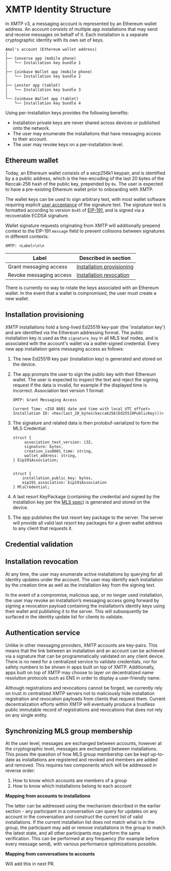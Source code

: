 # XMTP Identity Structure

In XMTP v3, a messaging account is represented by an Ethereum wallet address. An account consists of multiple app installations that may send and receive messages on behalf of it. Each installation is a separate cryptographic identity with its own set of keys.

```
Amal's account (Ethereum wallet address)
│
├── Converse app (mobile phone)
│   └── Installation key bundle 1
│
├── Coinbase Wallet app (mobile phone)
│   └── Installation key bundle 2
│
├── Lenster app (tablet)
│   └── Installation key bundle 3
│
└── Coinbase Wallet app (tablet)
    └── Installation key bundle 4
```

Using per-installation keys provides the following benefits:

- Installation private keys are never shared across devices or published onto the network.
- The user may enumerate the installations that have messaging access to their account.
- The user may revoke keys on a per-installation level.

## Ethereum wallet

Today, an Ethereum wallet consists of a secp256k1 keypair, and is identified by a a public address, which is the hex-encoding of the last 20 bytes of the Keccak-256 hash of the public key, prepended by `0x`. The user is expected to have a pre-existing Ethereum wallet prior to onboarding with XMTP.

The wallet keys can be used to sign arbitrary text, with most wallet software requiring explicit [user acceptance](https://docs.metamask.io/wallet/how-to/sign-data/#use-personal_sign) of the signature text. The signature text is formatted according to version `0x45` of [EIP-191](https://eips.ethereum.org/EIPS/eip-191), and is signed via a recoverable ECDSA signature.

Wallet signature requests originating from XMTP will additionally prepend context to the EIP-191 `message` field to prevent collisions between signatures in different contexts:

```
XMTP: <Label>\n\n
```

| Label                   | Described in section                                    |
| ----------------------- | ------------------------------------------------------- |
| Grant messaging access  | [Installation provisioning](#installation-provisioning) |
| Revoke messaging access | [Installation revocation](#installation-revocation)     |

There is currently no way to rotate the keys associated with an Ethereum wallet. In the event that a wallet is compromised, the user must create a new wallet.

## Installation provisioning

XMTP installations hold a long-lived Ed25519 key-pair (the 'installation key') and are identified via the Ethereum addressing format. The public installation key is used as the `signature_key` in all MLS leaf nodes, and is associated with the account's wallet via a wallet-signed credential. Every new app installation gains messaging access as follows:

1. The new Ed25519 key pair (installation key) is generated and stored on the device.
2. The app prompts the user to sign the public key with their Ethereum wallet. The user is expected to inspect the text and reject the signing request if the data is invalid, for example if the displayed time is incorrect. Association text version 1 format:

   ```
   XMTP: Grant Messaging Access

   Current Time: <ISO 8601 date and time with local UTC offset>
   Installation ID: <hex(last_20_bytes(keccak256(Ed25519PublicKey)))>
   ```

3. The signature and related data is then protobuf-serialized to form the MLS Credential:

   ```
   struct {
        association_text_version: i32,
        signature: bytes,
        creation_iso8601_time: string,
        wallet_address: string,
   } Eip191Association;


   struct {
       installation_public_key: bytes,
       eip191_association: Eip191Association
   } MlsCredential;
   ```

4. A last resort KeyPackage (containing the credential and signed by the installation key per the [MLS spec](https://www.rfc-editor.org/rfc/rfc9420.html#name-key-packages)) is generated and stored on the device.
5. The app publishes the last resort key package to the server. The server will provide all valid last resort key packages for a given wallet address to any client that requests it.

## Credential validation

## Installation revocation

At any time, the user may enumerate active installations by querying for all identity updates under the account. The user may identify each installation by the creation time as well as the installation key from the signing text.

In the event of a compromise, malicious app, or no longer used installation, the user may revoke an installation’s messaging access going forward by signing a revocation payload containing the installation’s identity keys using their wallet and publishing it to the server. This will subsequently be surfaced in the identity update list for clients to validate.

## Authentication service

Unlike in other messaging providers, XMTP accounts are key-pairs. This means that the link between an installation and an account can be achieved via a signature that can be programmatically validated on any client device. There is no need for a centralized service to validate credentials, nor for safety numbers to be shown in apps built on top of XMTP. Additionally, apps built on top of XMTP may choose to layer on decentralized name resolution protocols such as ENS in order to display a user-friendly name.

Although registrations and revocations cannot be forged, we currently rely on trust in centralized XMTP servers not to maliciously hide installation registration and revocation payloads from clients that request them. Current decentralization efforts within XMTP will eventually produce a trustless public immutable record of registrations and revocations that does not rely on any single entity.

## Synchronizing MLS group membership

At the user level, messages are exchanged between accounts, however at the cryptographic level, messages are exchanged between installations. This poses the question of how MLS group membership can be kept up-to-date as installations are registered and revoked and members are added and removed. This requires two components which will be addressed in reverse order:

1. How to know which accounts are members of a group
2. How to know which installations belong to each account

**Mapping from accounts to installations**

The latter can be addressed using the mechanism described in the earlier section - any participant in a conversation can query for updates on any account in the conversation and construct the current list of valid installations. If the current installation list does not match what is in the group, the participant may add or remove installations in the group to match the latest state, and all other participants may perform the same verification. This can be performed at any frequency (for example before every message send), with various performance optimizations possible.

**Mapping from conversations to accounts**

Will add this in next PR.
